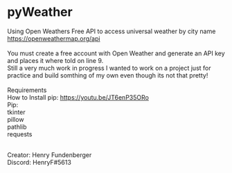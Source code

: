 # pyWeather
Using Open Weathers Free API to access universal weather by city name
https://openweathermap.org/api
<br/><br/>
You must create a free account with Open Weather and generate an API key and places it where told on line 9. <br/>
Still a very much work in progress I wanted to work on a project just for practice and build somthing of my own even though its not that pretty!
<br/><br/>
Requirements<br>
How to Install pip: https://youtu.be/JT6enP35ORo <br/>
Pip: <br/>
tkinter <br/>
pillow <br/>
pathlib <br/>
requests <br/>

<br/>
Creator: Henry Fundenberger
<br/>
Discord: HenryF#5613
